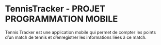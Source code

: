 # TennisTracker - PROJET PROGRAMMATION MOBILE 

Tennis Tracker est une application mobile qui permet de compter les points d’un match de tennis et d’enregistrer les informations liées à ce match. 

